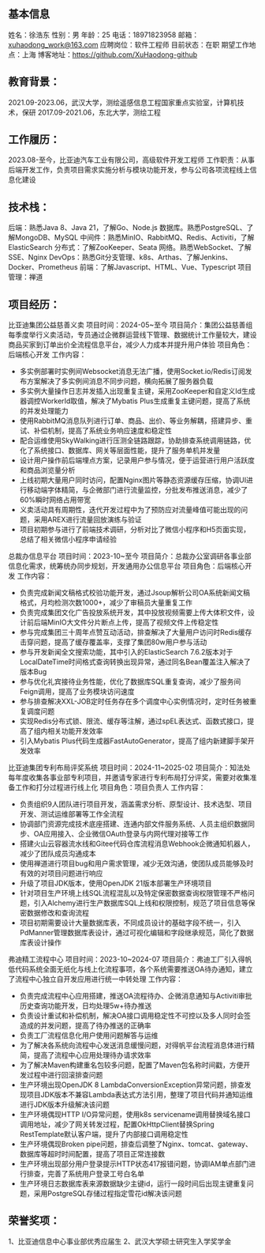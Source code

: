 ## 基本信息
姓名：徐浩东
性别：男
年龄：25
电话：18971823958
邮箱：xuhaodong_work@163.com
应聘岗位：软件工程师
目前状态：在职
期望工作地点：上海
博客地址：https://github.com/XuHaodong-github

## 教育背景：
2021.09-2023.06，武汉大学，测绘遥感信息工程国家重点实验室，计算机技术，保研
2017.09-2021.06，东北大学，测绘工程


## 工作履历：
2023.08-至今，比亚迪汽车工业有限公司，高级软件开发工程师
工作职责：从事后端开发工作，负责项目需求实施分析与模块功能开发，参与公司各项流程线上信息化建设


## 技术栈：
后端：熟悉Java 8、Java 21，了解Go、Node.js
数据库。熟悉PostgreSQL、了解MongoDB、MySQL
中间件：熟悉MinIO、RabbitMQ、Redis、Activiti，了解ElasticSearch
分布式：了解ZooKeeper、Seata
网络。熟悉WebSocket、了解SSE、Nginx
DevOps：熟悉Git分支管理、k8s、Arthas、了解Jenkins、Docker、Prometheus
前端：了解Javascript、HTML、Vue、Typescript
项目管理：禅道


## 项目经历：

比亚迪集团公益慈善义卖
项目时间：2024-05~至今
项目简介：集团公益慈善组每季度举行义卖活动，专员通过企微群运营线下管理、数据统计工作量较大，建设商品买家到订单出价全流程信息平台，减少人力成本并提升用户体验
项目角色：后端核心开发
工作内容：
- 多实例部署时实例间Websocket消息无法广播，使用Socket.io/Redis订阅发布方案解决了多实例间消息不同步问题，横向拓展了服务器负载
- 多实例大量操作日志并发插入出现重复主键，采用ZooKeeper和自定义Id生成器调控WorkerId取值，解决了Mybatis Plus生成重复主键问题，提高了系统的并发处理能力
- 使用RabbitMQ消息队列进行订单、商品、出价、等业务解耦，搭建异步、重试、补偿机制，提高了系统业务响应速度和稳定性
- 配合运维使用SkyWalking进行压测全链路跟踪，协助排查系统调用链路，优化了系统接口、数据库、网关等层面性能，提升了服务单机并发量
- 设计用户操作前后端埋点方案，记录用户参与情况，便于运营进行用户活跃度和商品浏览量分析
- 上线初期大量用户同时访问，配置Nginx图片等静态资源缓存压缩，协调UI进行移动端字体精简，与企微部门进行流量监控，分批发布推送消息，减少了60%瞬时网络占用带宽
- 义卖活动具有周期性，迭代开发过程中为了预防应对流量峰值可能出现的问题，采用AREX进行流量回放演练与验证
- 项目初期参与进行了前端技术调研，分析对比了微信小程序和H5页面实现，总结了相关微信小程序申请经验


总裁办信息平台
项目时间：2023-10~至今
项目简介：总裁办公室调研各事业部信息化需求，统筹统办同步规划，开发通用办公信息平台
项目角色：后端核心开发
工作内容：
- 负责完成新闻文稿格式校验功能开发，通过Jsoup解析公司OA系统新闻文稿格式，月均检测次数1000+，减少了审稿员大量重复工作
- 负责完成集团文化广告投放系统开发，其中投放视频需要上传大体积文件，设计前后端MinIO大文件分片断点上传，提高了视频文件上传稳定性
- 参与完成集团三十周年点赞互动活动，排查解决了大量用户访问时Redis缓存击穿问题，提高了缓存覆盖率，支撑了集团80w用户参与活动
- 参与开发新闻全文搜索功能，其中引入的ElasticSearch 7.6.2版本对于LocalDateTime时间格式查询转换出现异常，通过同名Bean覆盖注入解决了版本Bug
- 参与优化礼宾接待业务性能，优化了数据库SQL重复查询，减少了服务间Feign调用，提高了业务模块访问速度
- 参与排查解决XXL-JOB定时任务存在多个调度中心实例情况时，定时任务被重复调度问题
- 实现Redis分布式锁、限流、缓存等注解，通过spEL表达式、函数式接口，提高了组内相关功能开发效率
- 引入Mybatis Plus代码生成器FastAutoGenerator，提高了组内新建脚手架开发效率


比亚迪集团专利布局评奖系统
项目时间：2024-11~2025-02
项目简介：知法处每年度收集各事业部专利项目，并邀请专家进行专利布局打分评奖，需要对收集准备工作和打分过程进行线上化
项目角色：项目负责人
工作内容：
- 负责组织9人团队进行项目开发，涵盖需求分析、原型设计、技术选型、项目开发、测试运维部署等工作全流程
- 协调部门资源完成技术底座搭建、连通内部文件服务系统、人员主组织数据同步、OA应用接入、企业微信OAuth登录与内网代理对接等工作
- 搭建火山云容器流水线和Gitee代码仓库流程消息Webhook企微通知机器人，减少了团队成员沟通成本
- 使用禅道进行项目bug和用户需求管理，减少无效沟通，使团队成员能够及时有效的对项目问题进行响应
- 升级了项目JDK版本，使用OpenJDK 21版本部署生产环境项目
- 针对项目生产环境上线SQL流程混乱以及特定保密数据查询权限管理不严格问题，引入Alchemy进行生产数据库SQL上线和权限控制，规范了项目信息等保密数据修改和查询流程
- 项目初期需要设计大量数据库表，不同成员设计的基础字段不统一，引入PdManner管理数据库表设计，通过可视化编辑和字段继承规范，简化了数据库表设计操作


弗迪精工流程中心
项目时间：2023-10~2024-07
项目简介：弗迪工厂引入得帆低代码系统全面无纸化与线上化流程事项，各个系统需要推送OA待办通知，建立了流程中心独立自开发应用进行统一中转处理
工作内容：
- 负责完成流程中心应用搭建，推送OA流程待办、企微消息通知与Activiti审批历史查询功能开发，日均处理5w+待办推送
- 负责设计重试和补偿机制，解决OA接口调用稳定性不可控以及多人同时会签造成的并发问题，提高了待办推送的正确率
- 负责工厂流程信息化用户使用问题解答与运维
- 为了解决各系统向流程中心发送消息缓慢问题，对得帆平台流程消息体进行精简，提高了流程中心应用处理待办请求效率
- 为了解决Maven构建重名包较多问题，配置了Maven包名称时间戳，方便开发过程中进行回滚排查问题
- 生产环境出现OpenJDK 8 LambdaConversionException异常问题，排查发现项目JDK版本不兼容Lambda表达式方法引用，整理了项目代码并通知运维进行JDK版本升级解决该问题
- 生产环境偶现HTTP I/O异常问题，使用k8s servicename调用替换域名接口调用地址，减少了网关转发过程，配置OkHttpClient替换Spring RestTemplate默认客户端，提升了内部接口调用稳定性
- 生产环境偶现Broken pipe问题，排查后调整了Nginx、tomcat、gateway、数据库等超时时间配置，提高了项目正常连接数
- 生产环境出现部分用户登录提示HTTP状态417报错问题，协调IAM单点部门进行排查，完善了系统用户登录工号白名单
- 生产环境日志数据库表来源数据缺少主键id，运行一段时间后出现主键重复问题，采用PostgreSQL存储过程指定雪花id解决该问题


## 荣誉奖项：
1、比亚迪信息中心事业部优秀应届生
2、武汉大学硕士研究生入学奖学金
